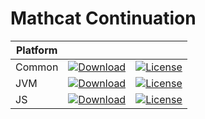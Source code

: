 # Mathcat Continuation

|Platform|||
|---|---|---|
|Common|[![Download](https://api.bintray.com/packages/evoleq/maven/mathcat-continuation/images/download.svg?version=1.0.0) ](https://bintray.com/evoleq/maven/mathcat-continuation/1.0.0/link)| [![License](https://img.shields.io/badge/License-Apache%202.0-blue.svg)](https://opensource.org/licenses/Apache-2.0)|
|JVM|[ ![Download](https://api.bintray.com/packages/evoleq/maven/mathcat-continuation-jvm/images/download.svg?version=1.0.0) ](https://bintray.com/evoleq/maven/mathcat-continuation-jvm/1.0.0/link)|  [![License](https://img.shields.io/badge/License-Apache%202.0-blue.svg)](https://opensource.org/licenses/Apache-2.0) |
|JS|[ ![Download](https://api.bintray.com/packages/evoleq/maven/mathcat-continuation-js/images/download.svg?version=1.0.0) ](https://bintray.com/evoleq/maven/mathcat-continuation-js/1.0.0/link)|  [![License](https://img.shields.io/badge/License-Apache%202.0-blue.svg)](https://opensource.org/licenses/Apache-2.0) |


